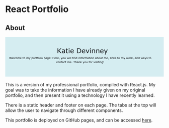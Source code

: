 # React Portfolio

## About

![portfolio main page](/public/portfolio-preview.png)

This is a version of my professional portfolio, compiled with React.js. My goal was to take the information I have already given on my original portfolio, and then present it using a technology I have recently learned. 

There is a static header and footer on each page. The tabs at the top will allow the user to navigate through different components.

This portfolio is deployed on GitHub pages, and can be accessed [here](https://ksdevinney.github.io/react-portfolio/).
